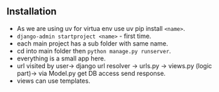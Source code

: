 ## Installation 
- As we are using uv for virtua env use uv pip install `<name>`.
- `django-admin startproject <name>` - first time.
- each main project has a sub folder with same name.
- cd into main folder then `python manage.py runserver`.
- everything is a small app here.
- url visited by user-> django url resolver -> urls.py -> views.py (logic part)-> via Model.py get DB access send response.
- views can use templates.